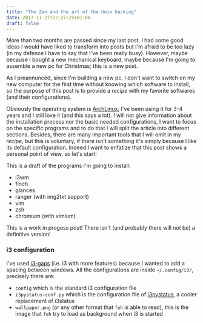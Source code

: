 ```yaml
---
title: "The Zen and the art of the Unix hacking"
date: 2017-11-27T22:27:25+01:00
draft: false
---
```



More than two months are passed since my last post, I had some good ideas I would have liked to transform into posts but I'm afraid to be too lazy (in my defence I have to say that I've been really busy).
However, maybe because I bought a new mechanical keyboard, maybe because I'm going to assemble a new pc for Christmas; this is a new post.

As I preannunced, since I'm building a new pc, I don't want to switch on my new computer for the first time without knowing which software to install, so the purpose of this post is to provide a *recipe* with my favorite softwares (and their configurations).

Obviously the operating system is [ArchLinux](https://www.archlinux.org/), I've been using it for 3-4 years and I still love it (and this says a lot).
I will not give information about the installation process nor the basic needed configurations, I want to focus on the specific programs and to do that I will split the article into different sections.
Besides, there are many important tools that I will omit in my *recipe*, but this is voluntary, if there isn't something it's simply because I like its default configuration.
Indeed I want to enfatize that this post shows a personal point of view, so let's start:

This is a draft of the programs I'm going to install:

* i3wm
* finch
* glances
* ranger (with img2txt support)
* vim
* zsh
* chromium (with vimium)


This is a work in progess post! There isn't (and probably there will not be) a definitive version!

### i3 configuration
I've used [i3-gaps](https://github.com/Airblader/i3) (i.e. i3 with more features) because I wanted to add a spacing between windows.
All the configurations are inside `~/.config/i3/`, precisely there are:

* `config` which is the standard i3 configuration file
* `i3pystatus-conf.py` which is the configuration file of [i3pystatus](https://github.com/enkore/i3pystatus), a cooler replacement of i3status
* `wallpaper.png` (or any other format that `feh` is able to read), this is the image that `feh` try to load as background when i3 is started


<code data-gist-id="d108b7660bf8def5265239a3e6156d9b"></code>
